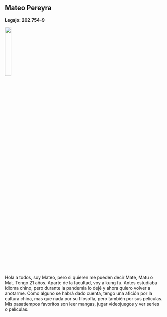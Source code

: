 ## Mateo Pereyra
**Legajo: 202.754-9**

<img src="https://user-images.githubusercontent.com/51637822/229320131-ac16c0ef-1389-4860-a8a8-e16fc95cb153.jpeg" width=20%>

Hola a todos, soy Mateo, pero si quieren me pueden decir Mate, Matu o Mat. Tengo 21 años. Aparte de la facultad, voy a kung fu. Antes estudiaba idioma chino, pero durante la pandemia lo dejé y ahora quiero volver a anotarme. Como alguno se habrá dado cuenta, tengo una afición por la cultura china, mas que nada por su filosofía, pero también por sus películas. Mis pasatiempos favoritos son leer mangas, jugar videojuegos y ver series o películas.
